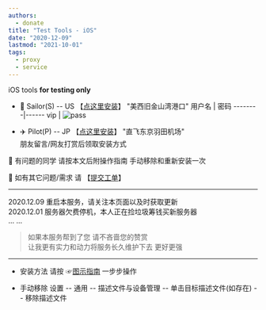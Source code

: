 ```yaml
---
authors:
  - donate
title: "Test Tools - iOS"
date: "2020-12-09"
lastmod: "2021-10-01"
tags:
  - proxy
  - service
---
```


iOS tools **for testing only**

<!--more-->
- 🚢 Sailor(S) -- US  【[点这里安装](http://go.000095.xyz/)】  "美西旧金山湾港口"
用户名 | 密码
--------|------
vip | ![pass](https://img11.360buyimg.com/ddimg/jfs/t1/209396/22/5565/572/616b9df4E12c310de/bb43c62f21c81de7.png)


- ✈️ Pilot(P) -- JP  【[点这里安装](http://gov.000095.xyz/)】     "直飞东京羽田机场"  
朋友留言/网友打赏后领取安装方式  
 

🌟 有问题的同学 请按本文后附操作指南 手动移除和重新安装一次

🌟 如有其它问题/需求 请 【[提交工单](https://docs.qq.com/form/page/DSVBzdXlSUHhLZlJO?_w_tencentdocx_form=1)】 

---
2020.12.09  重启本服务，请关注本页面以及时获取更新  
2020.12.01  服务器欠费停机，本人正在捡垃圾筹钱买新服务器  
... ...

> 如果本服务帮到了您 请不吝啬您的赞赏  
> 让我更有实力和动力将服务长久维护下去 更好更强

---
- 安装方法
请按 ☞[图示指南](https://vkceyugu.cdn.bspapp.com/VKCEYUGU-imgbed/3349fc79-ef70-4fc0-b709-c339c8b203c8.jpg "图示指南") 一步步操作 


- 手动移除
设置 -- 通用 -- 描述文件与设备管理 -- 单击目标描述文件(如存在) -- 移除描述文件



